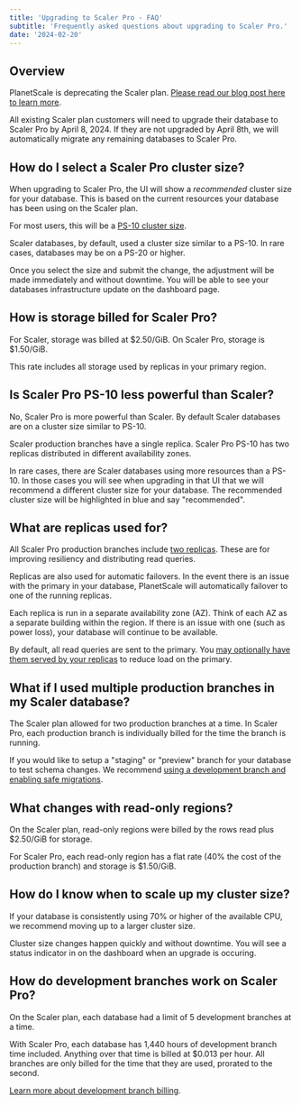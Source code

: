 ```yaml
---
title: 'Upgrading to Scaler Pro - FAQ'
subtitle: 'Frequently asked questions about upgrading to Scaler Pro.'
date: '2024-02-20'
---
```


## Overview

PlanetScale is deprecating the Scaler plan. [Please read our blog post here to learn more](/blog/deprecating-the-scaler-plan).

All existing Scaler plan customers will need to upgrade their database to Scaler Pro by April 8, 2024. If they are not upgraded by April 8th, we will automatically
migrate any remaining databases to Scaler Pro.

## How do I select a Scaler Pro cluster size?

When upgrading to Scaler Pro, the UI will show a _recommended_ cluster size for your database. This is based on the current resources your database has been using on the Scaler plan.

For most users, this will be a [PS-10 cluster size](/docs/concepts/planetscale-plans#resource-based-plan).

Scaler databases, by default, used a cluster size similar to a PS-10. In rare cases, databases may be on a PS-20 or higher.

Once you select the size and submit the change, the adjustment will be made immediately and without downtime. You will be able to see your databases infrastructure update on the dashboard page.

## How is storage billed for Scaler Pro?

For Scaler, storage was billed at $2.50/GiB. On Scaler Pro, storage is $1.50/GiB.

This rate includes all storage used by replicas in your primary region.

## Is Scaler Pro PS-10 less powerful than Scaler?

No, Scaler Pro is more powerful than Scaler. By default Scaler databases are on a cluster size similar to PS-10.

Scaler production branches have a single replica. Scaler Pro PS-10 has two replicas distributed in different availability zones.

In rare cases, there are Scaler databases using more resources than a PS-10. In those cases you will see when upgrading in that UI that we will recommend a different cluster size for your database. The recommended cluster size will be highlighted in blue and say "recommended".

## What are replicas used for?

All Scaler Pro production branches include [two replicas](/docs/concepts/replicas). These are for improving resiliency and distributing read queries.

Replicas are also used for automatic failovers. In the event there is an issue with the primary in your database, PlanetScale will automatically failover to one of the running replicas.

Each replica is run in a separate availability zone (AZ). Think of each AZ as a separate building within the region. If there is an issue with one (such as power loss), your database will continue to be available.

By default, all read queries are sent to the primary. You [may optionally have them served by your replicas](/docs/concepts/replicas#how-to-query-replicas) to reduce load on the primary.

## What if I used multiple production branches in my Scaler database?

The Scaler plan allowed for two production branches at a time. In Scaler Pro, each production branch is individually billed for the time the branch is running.

If you would like to setup a "staging" or "preview" branch for your database to test schema changes. We recommend [using a development branch and enabling safe migrations](/docs/concepts/safe-migrations#staging-branches).

## What changes with read-only regions?

On the Scaler plan, read-only regions were billed by the rows read plus $2.50/GiB for storage.

For Scaler Pro, each read-only region has a flat rate (40% the cost of the production branch) and storage is $1.50/GiB.

## How do I know when to scale up my cluster size?

If your database is consistently using 70% or higher of the available CPU, we recommend moving up to a larger cluster size.

Cluster size changes happen quickly and without downtime. You will see a status indicator in on the dashboard when an upgrade is occuring.

## How do development branches work on Scaler Pro?

On the Scaler plan, each database had a limit of 5 development branches at a time.

With Scaler Pro, each database has 1,440 hours of development branch time included. Anything over that time is billed at $0.013 per hour. All branches are only billed for the time that they are used, prorated to the second.

[Learn more about development branch billing](/docs/concepts/billing#development-branches).
